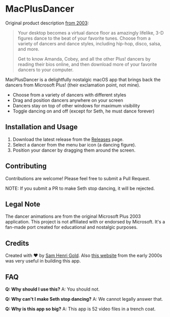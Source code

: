 # MacPlusDancer

Original product description [from 2003](https://web.archive.org/web/20040610092815/http://www.microsoft.com/windows/Plus/dme/music.asp#dancer):
> Your desktop becomes a virtual dance floor as amazingly lifelike, 3-D figures dance to the beat of your favorite tunes. Choose from a variety of dancers and dance styles, including hip-hop, disco, salsa, and more.
> 
> Get to know Amanda, Cobey, and all the other Plus! dancers by reading their bios online, and then download more of your favorite dancers to your computer.

MacPlusDancer is a delightfully nostalgic macOS app that brings back the dancers from Microsoft Plus! (their exclamation point, not mine).

- Choose from a variety of dancers with different styles
- Drag and position dancers anywhere on your screen
- Dancers stay on top of other windows for maximum visibility
- Toggle dancing on and off (except for Seth, he must dance forever)

## Installation and Usage

1. Download the latest release from the [Releases](https://github.com/samhenrigold/MacPlusDancer/releases) page.
2. Select a dancer from the menu bar icon (a dancing figure).
3. Position your dancer by dragging them around the screen.

## Contributing

Contributions are welcome! Please feel free to submit a Pull Request.

NOTE: If you submit a PR to make Seth stop dancing, it will be rejected.

## Legal Note

The dancer animations are from the original Microsoft Plus 2003 application. This project is not affiliated with or endorsed by Microsoft. It's a fan-made port created for educational and nostalgic purposes.

## Credits

Created with ❤️ by [Sam Henri Gold](https://hachyderm.io/@samhenrigold/).
Also [this website](http://jfsworld.net/plus_dancers.htm) from the early 2000s was very useful in building this app.

## FAQ

**Q: Why should I use this?**
A: You should not.

**Q: Why can't I make Seth stop dancing?**
A: We cannot legally answer that.

**Q: Why is this app so big?**
A: This app is 52 video files in a trench coat.